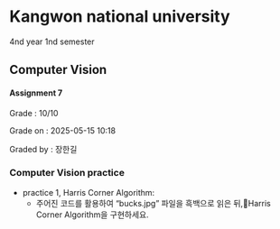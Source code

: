 # Kangwon national university

4nd year 1nd semester

## Computer Vision
#### Assignment 7
Grade : 10/10

Grade on : 2025-05-15 10:18

Graded by	: 장한길

### Computer Vision practice

- practice 1, Harris Corner Algorithm:
  * 주어진 코드를 활용하여 “bucks.jpg” 파일을 흑백으로 읽은 뒤,Harris Corner Algorithm을 구현하세요.
  